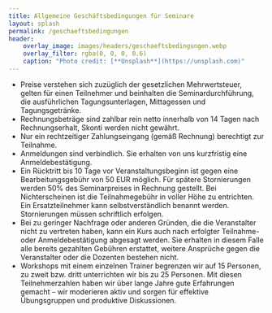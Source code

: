```yaml
---
title: Allgemeine Geschäftsbedingungen für Seminare
layout: splash
permalink: /geschaeftsbedingungen
header:
    overlay_image: images/headers/geschaeftsbedingungen.webp
    overlay_filter: rgba(0, 0, 0, 0.6)
    caption: "Photo credit: [**Unsplash**](https://unsplash.com)"
---
```

<div class="splash_text" markdown="1"> 

* Preise verstehen sich zuzüglich der gesetzlichen Mehrwertsteuer, gelten für einen Teilnehmer und beinhalten die Seminardurchführung, die ausführlichen Tagungsunterlagen, Mittagessen und Tagungsgetränke.  
* Rechnungsbeträge sind zahlbar rein netto innerhalb von 14 Tagen nach Rechnungserhalt, Skonti werden nicht gewährt.  
* Nur ein rechtzeitiger Zahlungseingang (gemäß Rechnung) berechtigt zur Teilnahme.  
* Anmeldungen sind verbindlich. Sie erhalten von uns kurzfristig eine Anmeldebestätigung.  
* Ein Rücktritt bis 10 Tage vor Veranstaltungsbeginn ist gegen eine Bearbeitungsgebühr von 50 EUR möglich. Für spätere Stornierungen werden 50% des Seminarpreises in Rechnung gestellt. Bei Nichterscheinen ist die Teilnahmegebühr in voller Höhe zu entrichten. Ein Ersatzteilnehmer kann selbstverständlich benannt werden. Stornierungen müssen schriftlich erfolgen.  
* Bei zu geringer Nachfrage oder anderen Gründen, die die Veranstalter nicht zu vertreten haben, kann ein Kurs auch nach erfolgter Teilnahme- oder Anmeldebestätigung abgesagt werden. Sie erhalten in diesem Falle alle bereits gezahlten Gebühren erstattet, weitere Ansprüche gegen die Veranstalter oder die Dozenten bestehen nicht.  
* Workshops mit einem einzelnen Trainer begrenzen wir auf 15 Personen, zu zweit bzw. dritt unterrichten wir bis zu 25 Personen. Mit diesen Teilnehmerzahlen haben wir über lange Jahre gute Erfahrungen gemacht – wir moderieren aktiv und sorgen für effektive Übungsgruppen und produktive Diskussionen.  

</div>